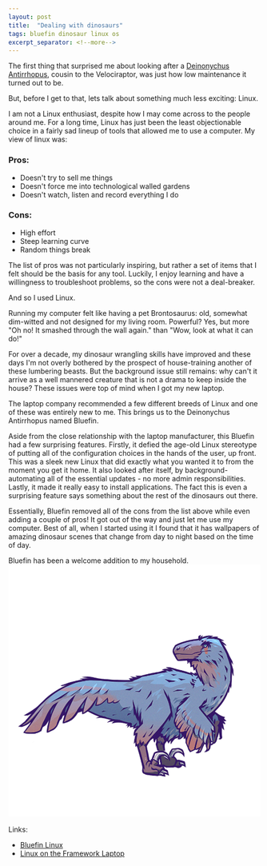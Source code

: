```yaml
---
layout: post
title:  "Dealing with dinosaurs"
tags: bluefin dinosaur linux os
excerpt_separator: <!--more-->
---
```


The first thing that surprised me about looking after a [Deinonychus Antirrhopus](https://en.wikipedia.org/wiki/Deinonychus), cousin to the Velociraptor, was just how low maintenance it turned out to be.

<!--more-->

But, before I get to that, lets talk about something much less exciting: Linux.

I am not a Linux enthusiast, despite how I may come across to the people around me. For a long time, Linux has just been the least objectionable choice in a fairly sad lineup of tools that allowed me to use a computer. My view of linux was:

### Pros:
- Doesn't try to sell me things
- Doesn't force me into technological walled gardens
- Doesn't watch, listen and record everything I do

### Cons:
- High effort
- Steep learning curve
- Random things break

The list of pros was not particularly inspiring, but rather a set of items that I felt should be the basis for any tool. Luckily, I enjoy learning and have a willingness to troubleshoot problems, so the cons were not a deal-breaker.

And so I used Linux.

Running my computer felt like having a pet Brontosaurus: old, somewhat dim-witted and not designed for my living room. Powerful? Yes, but more "Oh no! It smashed through the wall again." than "Wow, look at what it can do!"

For over a decade, my dinosaur wrangling skills have improved and these days I'm not overly bothered by the prospect of house-training another of these lumbering beasts. But the background issue still remains: why can't it arrive as a well mannered creature that is not a drama to keep inside the house? These issues were top of mind when I got my new laptop.

The laptop company recommended a few different breeds of Linux and one of these was entirely new to me. This brings us to the Deinonychus Antirrhopus named Bluefin.

Aside from the close relationship with the laptop manufacturer, this Bluefin had a few surprising features. Firstly, it defied the age-old Linux stereotype of putting all of the configuration choices in the hands of the user, up front. This was a sleek new Linux that did exactly what you wanted it to from the moment you get it home. It also looked after itself, by background-automating all of the essential updates - no more admin responsibilities. Lastly, it made it really easy to install applications. The fact this is even a surprising feature says something about the rest of the dinosaurs out there.

Essentially, Bluefin removed all of the cons from the list above while even adding a couple of pros! It got out of the way and just let me use my computer. Best of all, when I started using it I found that it has wallpapers of amazing dinosaur scenes that change from day to night based on the time of day.

Bluefin has been a welcome addition to my household.
![Bluefin, the Deinonychus Antirrhopus](/assets/images/posts/bluefin.png)

Links:
- [Bluefin Linux](https://projectbluefin.io/)
- [Linux on the Framework Laptop](https://frame.work/au/en/linux)
